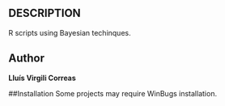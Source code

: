 ## DESCRIPTION
R scripts using Bayesian techinques.

## Author
**Lluís Virgili Correas**

##Installation
Some projects may require WinBugs installation.

